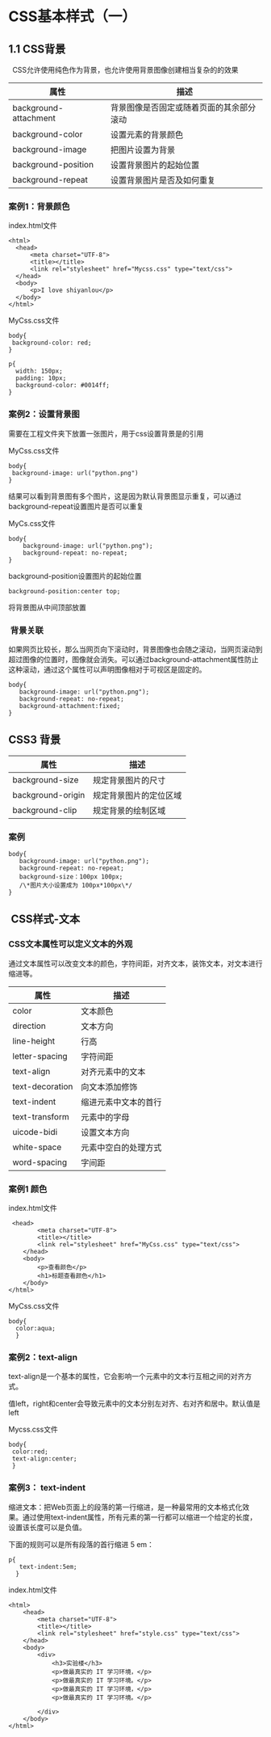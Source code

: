 # CSS基本样式（一）

## 1.1 CSS背景
  
CSS允许使用纯色作为背景，也允许使用背景图像创建相当复杂的的效果

| 属性                 | 描述                                |
|-----                |----                                 |
|background-attachment|背景图像是否固定或随着页面的其余部分滚动 |
|background-color|设置元素的背景颜色|
|background-image|把图片设置为背景|
|background-position|设置背景图片的起始位置|
|background-repeat|设置背景图片是否及如何重复|

### 案例1：背景颜色

index.html文件

    <html>
      <head>
          <meta charset="UTF-8">
          <title></title>
          <link rel="stylesheet" href="Mycss.css" type="text/css">
      </head>
      <body>
          <p>I love shiyanlou</p>
      </body>
    </html>

MyCss.css文件

    body{
     background-color: red;
    }

    p{
      width: 150px;
      padding: 10px;
      background-color: #0014ff;
    }

### 案例2：设置背景图

需要在工程文件夹下放置一张图片，用于css设置背景是的引用

MyCss.css文件

    body{
     background-image: url("python.png")
    }

结果可以看到背景图有多个图片，这是因为默认背景图显示重复，可以通过background-repeat设置图片是否可以重复

MyCs.css文件

    body{
        background-image: url("python.png");
        background-repeat: no-repeat;
    }

background-position设置图片的起始位置

    background-position:center top;
    
将背景图从中间顶部放置
    

###  背景关联

如果网页比较长，那么当网页向下滚动时，背景图像也会随之滚动，当网页滚动到超过图像的位置时，图像就会消失。可以通过background-attachment属性防止这种滚动，通过这个属性可以声明图像相对于可视区是固定的。

````
body{
   background-image: url("python.png");
   background-repeat: no-repeat;
   background-attachment:fixed;
}
````

##  CSS3 背景

|属性| 描述|
|----|----|
|background-size|规定背景图片的尺寸|
|background-origin|规定背景图片的定位区域|
background-clip|规定背景的绘制区域|


### 案例
````
body{
   background-image: url("python.png");
   background-repeat: no-repeat;
   background-size：100px 100px;
   /\*图片大小设置成为 100px*100px\*/
}
````

##  CSS样式-文本

### CSS文本属性可以定义文本的外观

通过文本属性可以改变文本的颜色，字符间距，对齐文本，装饰文本，对文本进行缩进等。

|属性|描述|
|----|----|
|color|文本颜色|
|direction|文本方向|
|line-height|行高|
|letter-spacing|字符间距|
|text-align|对齐元素中的文本|
|text-decoration|向文本添加修饰|
|text-indent|缩进元素中文本的首行|
|text-transform|元素中的字母|
|uicode-bidi|设置文本方向|
|white-space|元素中空白的处理方式|
|word-spacing|字间距|


### 案例1 颜色

index.html文件
````
 <head>
        <meta charset="UTF-8">
        <title></title>
        <link rel="stylesheet" href="MyCss.css" type="text/css">
    </head>
    <body>
        <p>查看颜色</p>
        <h1>标题查看颜色</h1>
    </body>
</html>
````
MyCss.css文件
````
body{
  color:aqua;
  }
````

### 案例2：text-align
text-align是一个基本的属性，它会影响一个元素中的文本行互相之间的对齐方式。

值left，right和center会导致元素中的文本分别左对齐、右对齐和居中。默认值是left

Mycss.css文件
 ````
 body{
  color:red;
  text-align:center;
  }
````
 
 ### 案例3： text-indent
 
 缩进文本：把Web页面上的段落的第一行缩进，是一种最常用的文本格式化效果。通过使用text-indent属性，所有元素的第一行都可以缩进一个给定的长度，设置该长度可以是负值。
 
 下面的规则可以是所有段落的首行缩进 5 em：
 
 ````
 p{
    text-indent:5em;
   }
````

index.html文件

````
<html>
    <head>
        <meta charset="UTF-8">
        <title></title>
        <link rel="stylesheet" href="style.css" type="text/css">
    </head>
    <body>
        <div>
            <h3>实验楼</h3>
            <p>做最真实的 IT 学习环境，</p>
            <p>做最真实的 IT 学习环境。</p>
            <p>做最真实的 IT 学习环境，</p>
            <p>做最真实的 IT 学习环境。</p>

        </div>
    </body>
</html>
````
 
 


